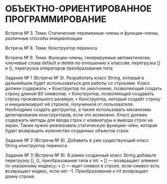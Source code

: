 # ОБЪЕКТНО-ОРИЕНТИРОВАННОЕ ПРОГРАММИРОВАНИЕ

Встреча № 3. Тема: Статические переменные-члены и функции-члены, различные способы инициализации

Встреча № 8. Тема: Конструктор переноса

Встреча № 9. Тема: Функции-члены, генерируемые автоматически, ключевые слова default и delete по отношению к классам, 
            перегрузка [] и (), перегрузка операторов преобразования типа

Задание № 1 (Встреча № 3). Разработать класс String, который в дальнейшем будет 
использоваться для работы со строками. Класс должен 
содержать: 
•	 Конструктор по умолчанию, позволяющий создать 
строку длиной 80 символов; 
•	 Конструктор, позволяющий создавать строку произвольного размера; 
•	 Конструктор, который создаёт строку и инициализирует её строкой, полученной от пользователя. 
Необходимо создать деструктор, а также использовать 
механизмы делегирования конструкторов, если это возможно.
Класс должен содержать методы для ввода строк с клавиатуры и вывода строк на экран. Также нужно реализовать 
статическую функцию-член, которая будет возвращать 
количество созданных объектов строк

Задание № 2 (Встреча № 8). Добавить в уже существующий класс String конструктор переноса.

Задание № 3 (Встреча № 9). В ранее созданный класс String добавьте перегрузку [], (),
преобразования типа к int:
•	 [] — возвращает элемент по указанному индексу;
•	 () — ищет символ в строке, если символ есть возвращает индекс, если нет –1.
Преобразование к int возвращает длину строки.
